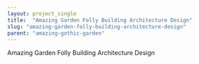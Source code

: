 ```yaml
---
layout: project_single
title:  "Amazing Garden Folly Building Architecture Design"
slug: "amazing-garden-folly-building-architecture-design"
parent: "amazing-gothic-garden"
---
```

Amazing Garden Folly Building Architecture Design